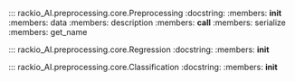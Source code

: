 ::: rackio_AI.preprocessing.core.Preprocessing
    :docstring:
    :members: __init__
    :members: data
    :members: description
    :members: __call__
    :members: serialize
    :members: get_name

::: rackio_AI.preprocessing.core.Regression
    :docstring:
    :members: __init__
    
::: rackio_AI.preprocessing.core.Classification
    :docstring:
    :members: __init__